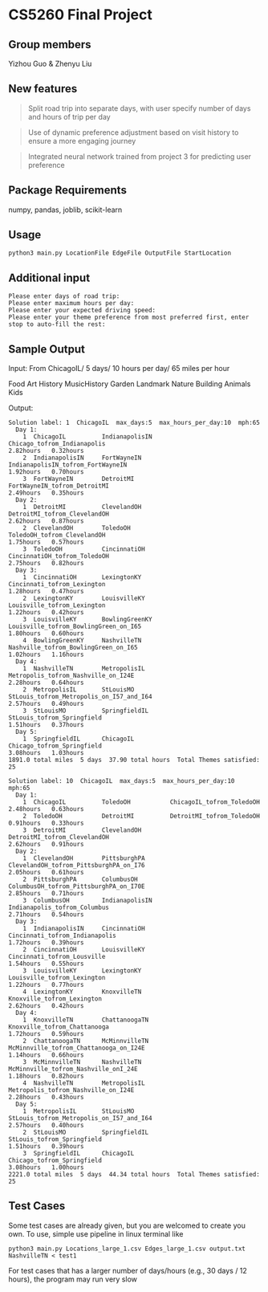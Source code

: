# CS5260 Final Project

## Group members

Yizhou Guo & Zhenyu Liu

## New features

> Split road trip into separate days, with user specify number of days and hours of trip per day

> Use of dynamic preference adjustment based on visit history to ensure a more engaging journey

> Integrated neural network trained from project 3 for predicting user preference

## Package Requirements

numpy, pandas, joblib, scikit-learn

## Usage

```
python3 main.py LocationFile EdgeFile OutputFile StartLocation 
```

## Additional input

```
Please enter days of road trip:
Please enter maximum hours per day:
Please enter your expected driving speed:
Please enter your theme preference from most preferred first, enter stop to auto-fill the rest:
```

## Sample Output

Input: From ChicagoIL/ 5 days/ 10 hours per day/ 65 miles per hour

Food Art History MusicHistory Garden Landmark Nature Building Animals Kids

Output:

```
Solution label: 1  ChicagoIL  max_days:5  max_hours_per_day:10  mph:65
  Day 1:
    1  ChicagoIL          IndianapolisIN     Chicago_tofrom_Indianapolis                                     2.82hours   0.32hours
    2  IndianapolisIN     FortWayneIN        IndianapolisIN_tofrom_FortWayneIN                               1.92hours   0.70hours
    3  FortWayneIN        DetroitMI          FortWayneIN_tofrom_DetroitMI                                    2.49hours   0.35hours
  Day 2:
    1  DetroitMI          ClevelandOH        DetroitMI_tofrom_ClevelandOH                                    2.62hours   0.87hours
    2  ClevelandOH        ToledoOH           ToledoOH_tofrom_ClevelandOH                                     1.75hours   0.57hours
    3  ToledoOH           CincinnatiOH       CincinnatiOH_tofrom_ToledoOH                                    2.75hours   0.82hours
  Day 3:
    1  CincinnatiOH       LexingtonKY        Cincinnati_tofrom_Lexington                                     1.28hours   0.47hours
    2  LexingtonKY        LouisvilleKY       Louisville_tofrom_Lexington                                     1.22hours   0.42hours
    3  LouisvilleKY       BowlingGreenKY     Louisville_tofrom_BowlingGreen_on_I65                           1.80hours   0.60hours
    4  BowlingGreenKY     NashvilleTN        Nashville_tofrom_BowlingGreen_on_I65                            1.02hours   1.16hours
  Day 4:
    1  NashvilleTN        MetropolisIL       Metropolis_tofrom_Nashville_on_I24E                             2.28hours   0.64hours
    2  MetropolisIL       StLouisMO          StLouis_tofrom_Metropolis_on_I57_and_I64                        2.57hours   0.49hours
    3  StLouisMO          SpringfieldIL      StLouis_tofrom_Springfield                                      1.51hours   0.37hours
  Day 5:
    1  SpringfieldIL      ChicagoIL          Chicago_tofrom_Springfield                                      3.08hours   1.03hours
1891.0 total miles  5 days  37.90 total hours  Total Themes satisfied: 25

Solution label: 10  ChicagoIL  max_days:5  max_hours_per_day:10  mph:65
  Day 1:
    1  ChicagoIL          ToledoOH           ChicagoIL_tofrom_ToledoOH                                       2.48hours   0.63hours
    2  ToledoOH           DetroitMI          DetroitMI_tofrom_ToledoOH                                       0.91hours   0.33hours
    3  DetroitMI          ClevelandOH        DetroitMI_tofrom_ClevelandOH                                    2.62hours   0.91hours
  Day 2:
    1  ClevelandOH        PittsburghPA       ClevelandOH_tofrom_PittsburghPA_on_I76                          2.05hours   0.61hours
    2  PittsburghPA       ColumbusOH         ColumbusOH_tofrom_PittsburghPA_on_I70E                          2.85hours   0.71hours
    3  ColumbusOH         IndianapolisIN     Indianapolis_tofrom_Columbus                                    2.71hours   0.54hours
  Day 3:
    1  IndianapolisIN     CincinnatiOH       Cincinnati_tofrom_Indianapolis                                  1.72hours   0.39hours
    2  CincinnatiOH       LouisvilleKY       Cincinnati_tofrom_Lousville                                     1.54hours   0.55hours
    3  LouisvilleKY       LexingtonKY        Louisville_tofrom_Lexington                                     1.22hours   0.77hours
    4  LexingtonKY        KnoxvilleTN        Knoxville_tofrom_Lexington                                      2.62hours   0.42hours
  Day 4:
    1  KnoxvilleTN        ChattanoogaTN      Knoxville_tofrom_Chattanooga                                    1.72hours   0.59hours
    2  ChattanoogaTN      McMinnvilleTN      McMinnville_tofrom_Chattanooga_on_I24E                          1.14hours   0.66hours
    3  McMinnvilleTN      NashvilleTN        McMinnville_tofrom_Nashville_onI_24E                            1.18hours   0.82hours
    4  NashvilleTN        MetropolisIL       Metropolis_tofrom_Nashville_on_I24E                             2.28hours   0.43hours
  Day 5:
    1  MetropolisIL       StLouisMO          StLouis_tofrom_Metropolis_on_I57_and_I64                        2.57hours   0.40hours
    2  StLouisMO          SpringfieldIL      StLouis_tofrom_Springfield                                      1.51hours   0.39hours
    3  SpringfieldIL      ChicagoIL          Chicago_tofrom_Springfield                                      3.08hours   1.00hours
2221.0 total miles  5 days  44.34 total hours  Total Themes satisfied: 25
```

## Test Cases

Some test cases are already given, but you are welcomed to create you own. To use, simple use pipeline in linux terminal like
``` 
python3 main.py Locations_large_1.csv Edges_large_1.csv output.txt NashvilleTN < test1
```

For test cases that has a larger number of days/hours (e.g., 30 days / 12 hours), the program may run very slow